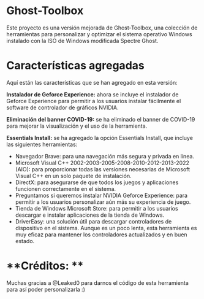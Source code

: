 # **Ghost-Toolbox**


Este proyecto es una versión mejorada de Ghost-Toolbox, una colección de herramientas para personalizar y optimizar el sistema operativo Windows instalado con la ISO de Windows modificada Spectre Ghost.

# **Características agregadas**
Aquí están las características que se han agregado en esta versión:

**Instalador de Geforce Experience:** ahora se incluye el instalador de Geforce Experience para permitir a los usuarios instalar fácilmente el software de controlador de gráficos NVIDIA.

**Eliminación del banner COVID-19:** se ha eliminado el banner de COVID-19 para mejorar la visualización y el uso de la herramienta.

**Essentials Install:** se ha agregado la opción Essentials Install, que incluye las siguientes herramientas:

-  Navegador Brave: para una navegación más segura y privada en línea.
-  Microsoft Visual C++ 2002-2003-2005-2008-2010-2012-2013-2022 (AIO): para proporcionar todas las versiones necesarias de Microsoft Visual C++ en un solo paquete de instalación.
-  DirectX: para asegurarse de que todos los juegos y aplicaciones funcionen correctamente en el sistema.
-  Preguntamos si queremos instalar NVIDIA Geforce Experience: para permitir a los usuarios personalizar aún más su experiencia de juego.
-  Tienda de Windows Microsoft Store: para permitir a los usuarios descargar e instalar aplicaciones de la tienda de Windows.
-  DriverEasy: una solución útil para descargar controladores de dispositivo en el sistema. Aunque es un poco lenta, esta herramienta es muy eficaz para mantener los controladores actualizados y en buen estado.


# **Créditos: **


Muchas gracias a @Leaked0 para darnos el código de esta herramienta para así poder personalizarla :)
